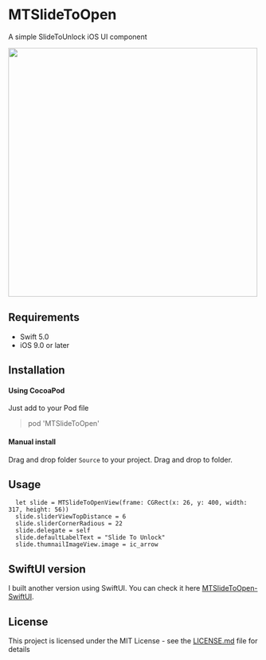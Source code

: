 # MTSlideToOpen
A simple SlideToUnlock iOS UI component

<a href="url"><img src="https://raw.githubusercontent.com/lemanhtien/MTSlideToOpen/master/Screenshot.png" align="center" height="500" ></a>


## Requirements
* Swift 5.0
* iOS 9.0 or later

## Installation

#### Using CocoaPod
Just add to your Pod file
> pod 'MTSlideToOpen'

#### Manual install

Drag and drop folder `Source` to your project. Drag and drop to folder.



## Usage
```
  let slide = MTSlideToOpenView(frame: CGRect(x: 26, y: 400, width: 317, height: 56))
  slide.sliderViewTopDistance = 6
  slide.sliderCornerRadious = 22
  slide.delegate = self
  slide.defaultLabelText = "Slide To Unlock"
  slide.thumnailImageView.image = ic_arrow
```

## SwiftUI version

I built another version using SwiftUI. You can check it here [MTSlideToOpen-SwiftUI](https://github.com/lemanhtien/MTSlideToOpen-SwiftUI).

## License

This project is licensed under the MIT License - see the [LICENSE.md](LICENSE.md) file for details
